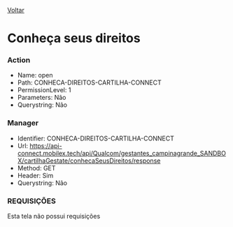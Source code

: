 [Voltar](./cartilha.md)
# Conheça seus direitos
### Action
- Name: open
- Path: CONHECA-DIREITOS-CARTILHA-CONNECT
- PermissionLevel: 1
- Parameters: Não
- Querystring: Não
  
### Manager
- Identifier: CONHECA-DIREITOS-CARTILHA-CONNECT
- Url: https://api-connect.mobilex.tech/api/Qualcom/gestantes_campinagrande_SANDBOX/cartilhaGestate/conhecaSeusDireitos/response
- Method: GET
- Header: Sim
- Querystring: Não

### REQUISIÇÕES
Esta tela não possui requisições